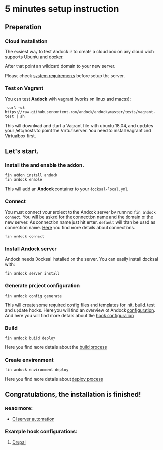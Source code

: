 # 5 minutes setup instruction

## Preperation
### Cloud installation
The easiest way to test Andock is to create a cloud box on any cloud wich supports Ubuntu and docker.

After that point an wildcard domain to your new server.

Please check [system requirements](system-requirements.md) before setup the server.

### Test on Vagrant
You can test <b>Andock</b> with vagrant (works on linux and macss):

```
 curl -sS https://raw.githubusercontent.com/andock/andock/master/tests/vagrant-test | sh
```
This will download and start a Vagrant file with ubuntu 18.04, and updates your /etc/hosts to point the Virtualserver. 
You need to install Vagrant and Virtualbox first.

## Let's start.
### Install the and enable the addon.
```
fin addon install andock
fin andock enable
```
This will add an <b>Andock</b> container to your `docksal-local.yml`.

### Connect
You must connect your project to the Andock server by running `fin andock connect`. You will be asked for the connection name and the domain of the new server.
As connection name just hit enter. `default` will than be used as connection name. [Here](../configuration/connections.md) you find more details about connections.
```
fin andock connect
```
### Install Andock server
Andock needs Docksal installed on the server. You can easily install docksal with: 
```
fin andock server install
```
### Generate project configuration
```
fin andock config generate
```
This will create some required config files and templates for init, build, test and update hooks. 
Here you will find an overview of Andock [configuration](../configuration/andock.md). And here you will find more details about the [hook configuration](../configuration/hooks.md) 

### Build 
```
fin andock build deploy
```
Here you find more details about the [build process](../configuration/build.md)

### Create environment
```
fin andock environment deploy
```
Here you find more details about [deploy process](../configuration/environment.md)
## Congratulations, the installation is finished!

### Read more:
* [CI server automation](../integrations/ci.md)
### Example hook configurations:
1. [Drupal](../configuration/example-drupal-hooks.md)